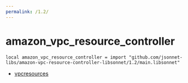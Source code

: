 ```yaml
---
permalink: /1.2/
---
```


# amazon_vpc_resource_controller

```jsonnet
local amazon_vpc_resource_controller = import "github.com/jsonnet-libs/amazon-vpc-resource-controller-libsonnet/1.2/main.libsonnet"
```



* [vpcresources](vpcresources/index.md)